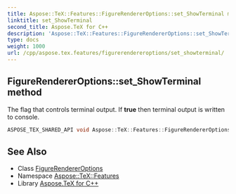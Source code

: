 ```yaml
---
title: Aspose::TeX::Features::FigureRendererOptions::set_ShowTerminal method
linktitle: set_ShowTerminal
second_title: Aspose.TeX for C++
description: 'Aspose::TeX::Features::FigureRendererOptions::set_ShowTerminal method. The flag that controls terminal output. If true then terminal output is written to console in C++.'
type: docs
weight: 1000
url: /cpp/aspose.tex.features/figurerendereroptions/set_showterminal/
---
```

## FigureRendererOptions::set_ShowTerminal method


The flag that controls terminal output. If **true** then terminal output is written to console.

```cpp
ASPOSE_TEX_SHARED_API void Aspose::TeX::Features::FigureRendererOptions::set_ShowTerminal(bool value)
```

## See Also

* Class [FigureRendererOptions](../)
* Namespace [Aspose::TeX::Features](../../)
* Library [Aspose.TeX for C++](../../../)
